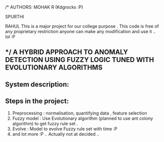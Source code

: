 /*
AUTHORS: 
MOHAK R (Kdgrocks :P)

SPURTHI

RAHUL 
This is a major project for our college purpose . This code is free of any proprietary restriction anyone can make any modification and use it .. lol :P 
 
*/
A HYBRID APPROACH TO ANOMALY DETECTION USING FUZZY LOGIC TUNED WITH EVOLUTIONARY ALGORITHMS
------------------------------------------------------------------------------
System description:
------------------




Steps in the project:
---------------------
1. Preprocessing : normalisation, quantifying data , feature selection 
2. Fuzzy model : Use Evolutionary algorithm (planned to use ant colony algorithm) to get fuzzy rule set .
3. Evolve : Model to evolve Fuzzy rule set with time :P 
4. and lot more :P .. Actually not at decided .. 
